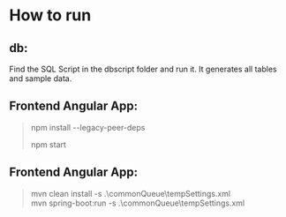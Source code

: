 # How to run

## db:
Find the SQL Script in the dbscript folder and run it. It generates all tables and sample data.

## Frontend Angular App:
>npm install --legacy-peer-deps
>
>npm start

## Frontend Angular App:
>mvn clean install -s .\commonQueue\tempSettings.xml   
>mvn spring-boot:run -s .\commonQueue\tempSettings.xml 

